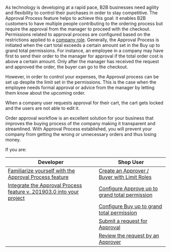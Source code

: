As technology is developing at a rapid pace, B2B businesses need agility and flexibility to control their purchases in order to stay competitive. The Approval Process feature helps to achieve this goal: it enables B2B customers to have multiple people contributing to the ordering process but require the approval from the manager to proceed with the checkout. Permissions related to approval process are configured based on the restrictions applied to a [company role](https://documentation.spryker.com/v4/docs/company-roles-permissions-overview). Generally, the Approval Process is initiated when the cart total exceeds a certain amount set in the Buy up to grand total permissions. For instance, an employee in a company may have first to send their order to the manager for approval if the total order cost is above a certain amount. Only after the manager has received the request and approved the order, the buyer can go to the checkout.

However, in order to control your expenses, the Approval process can be set up despite the limit set in the permissions. This is the case when the employee needs formal approval or advice from the manager by letting them know about the upcoming order.

When a company user requests approval for their cart, the cart gets locked and the users are not able to edit it.

Order approval workflow is an excellent solution for your business that improves the buying process of the company making it transparent and streamlined. With Approval Process established, you will prevent your company from getting the wrong or unnecessary orders and thus losing money.

If you are:

| Developer | Shop User |
| --- | --- |
| [Familiarize yourself with the Approval Process feature](https://documentation.spryker.com/v2/docs/approval-process-overview-201903) | [Create an Approver / Buyer with Limit Roles](https://documentation.spryker.com/v4/docs/approval-process-shop-guide#creating-the-approver---buyer-with-limit-roles) |
| [Integrate the Approval Process feature v. 201903.0 into your project](https://documentation.spryker.com/v2/docs/approval-process-feature-integration-201903) | [Configure Approve up to grand total permission](https://documentation.spryker.com/v4/docs/approval-process-shop-guide#configuring-approve-up-to-grand-total-permission) |
|| [Configure Buy up to grand total permission](https://documentation.spryker.com/v4/docs/approval-process-shop-guide#configuring-buy-up-to-grand-total-permission) |
|| [Submit a request for Approval](https://documentation.spryker.com/v4/docs/approval-process-shop-guide#submitting-a-request-for-approval) |
| |[Review the request by an Approver](https://documentation.spryker.com/v4/docs/approval-process-shop-guide#reviewing-the-request-by-an-approver) |
